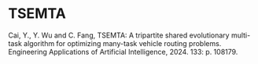 # TSEMTA
Cai, Y., Y. Wu and C. Fang, TSEMTA: A tripartite shared evolutionary multi-task algorithm for optimizing many-task vehicle routing problems. Engineering Applications of Artificial Intelligence, 2024. 133: p. 108179.
